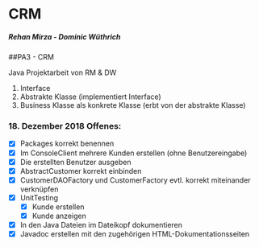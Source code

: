 # CRM
##### Rehan Mirza - Dominic Wüthrich
##PA3 - CRM

Java Projektarbeit von RM & DW

1. Interface
2. Abstrakte Klasse (implementiert Interface)
3. Business Klasse als konkrete Klasse (erbt von der abstrakte Klasse)


### 18. Dezember 2018 Offenes:

- [x] Packages korrekt benennen
- [x] Im ConsoleClient mehrere Kunden erstellen (ohne Benutzereingabe)
- [x] Die erstellten Benutzer ausgeben
- [x] AbstractCustomer korrekt einbinden
- [x] CustomerDAOFactory und CustomerFactory evtl. korrekt miteinander verknüpfen
- [x] UnitTesting
	- [x] Kunde erstellen
	- [x] Kunde anzeigen
- [x] In den Java Dateien im Dateikopf dokumentieren
- [x] Javadoc erstellen mit den zugehörigen HTML-Dokumentationsseiten